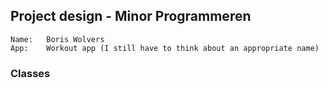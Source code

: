 ## Project design - Minor Programmeren
  
    Name:   Boris Wolvers
    App:    Workout app (I still have to think about an appropriate name)
    
### Classes

